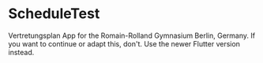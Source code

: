 # ScheduleTest

Vertretungsplan App for the Romain-Rolland Gymnasium Berlin, Germany. If you want to continue or adapt this, don't. Use the newer Flutter version instead.

